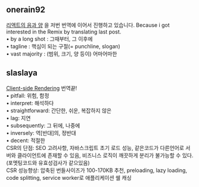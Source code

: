 <h2>onerain92</h2><a href="https://www.notion.so/study66/Remix-The-Yang-to-React-s-Yin-85eda72345ea4865b191a39434632c30#a6277e0c60d244b8884f9f0c7a2c1e6b">리액트의 음과 양</a> 을 저번 번역에 이어서 진행하고 있습니다. Because i got interested in the Remix by translating last post.<br>• by a long shot : 그때부터, 그 이후에<br>• tagline : 핵심이 되는 구절(= punchline, slogan)<br>• vast majority : (범위, 크기, 양 등이) 어마어마한<h2>slaslaya</h2><a href="https://www.notion.so/study66/Client-side-Rendering-c0e1f881777b467aad5127efbaa4529b">Client-side Rendering</a> 번역끝!<br>• pitfall: 위험, 함정<br>• interpret: 해석하다<br>• straightforward: 간단한, 쉬운, 복잡하지 않은<br>• lag: 지연<br>• subsequently: 그 뒤에, 나중에<br>• inversely: 역[반대]의, 정반대<br>• decent: 적절한<br>CSR의 단점: SEO 고려사항, 자바스크립트 초기 로드 성능, 같은코드가 다른언어로 서버와 클라이언트에 존재할 수 있음, 비즈니스 로직이 깨끗하게 분리가 불가능할 수 있다. (포멧팅코드와 유효성검사가 같으있음)<br>CSR 성능향상: 압축된 번들사이즈가 100-170KB 추천, preloading, lazy loading, code splitting, service worker로 애플리케이션 쉘 캐싱
